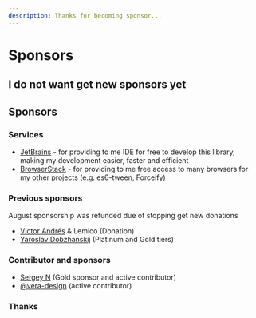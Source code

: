 ```yaml
---
description: Thanks for becoming sponsor...
---
```


# Sponsors

## I do not want get new sponsors yet

## Sponsors

### Services

* [JetBrains](https://www.jetbrains.com/) - for providing to me IDE for free to develop this library, making my development easier, faster and efficient
* [BrowserStack](https://www.browserstack.com/) - for providing to me free access to many browsers for my other projects \(e.g. es6-tween, Forceify\)

### Previous sponsors

August sponsorship was refunded due of stopping get new donations

* [Victor Andrés](https://github.com/victor-a-rigacci) & Lemico \(Donation\)
* [Yaroslav Dobzhanskij](https://github.com/yarsky-tgz) \(Platinum and Gold tiers\)

### Contributor and sponsors

* [Sergey N](https://github.com/mrauhu) \(Gold sponsor and active contributor\)
* [@vera-design](https://github.com/vera-design) \(active contributor\)

### Thanks

### 

